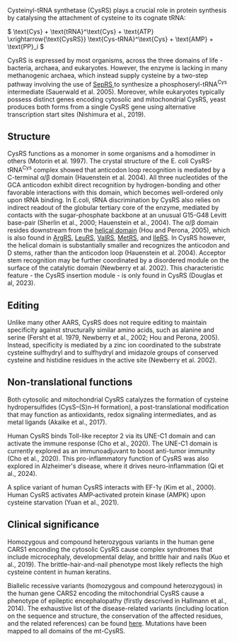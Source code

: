 

Cysteinyl-tRNA synthetase (CysRS) plays a crucial role in protein synthesis by catalysing the attachment of cysteine to its cognate tRNA:



$ \text{Cys} + \text{tRNA}^\text{Cys} + \text{ATP} \xrightarrow{\text{CysRS}} \text{Cys-tRNA}^\text{Cys} + \text{AMP} + \text{PP}_i  $



CysRS is expressed by most organisms, across the three domains of life - bacteria, archaea, and eukaryotes.
However, the enzyme is lacking in many methanogenic archaea, which instead supply cysteine by a two-step pathway involving the use of 
 [SepRS ](/class2/sep) to synthesize a phosphoseryl-tRNA$^\text{Cys}$ intermediate (Sauerwald et al. 2005).
 Moreover, while eukaryotes typically possess distinct genes encoding cytosolic and mitochondrial CysRS, 
yeast produces both forms from a single CysRS gene using alternative transcription start sites (Nishimura et al., 2019). 



## Structure


CysRS functions as a monomer in some organisms and a homodimer in others (Motorin et al. 1997). 
The crystal structure of the E. coli CysRS-tRNA$^\text{Cys}$ complex showed that anticodon loop recognition is mediated by a C-terminal α/β domain (Hauenstein et al. 2004). 
All three nucleotides of the GCA anticodon exhibit direct recognition by hydrogen-bonding and other favorable interactions with this domain, 
which becomes well-ordered only upon tRNA binding.  In E.coli, tRNA discrimination by CysRS also relies on indirect readout of the globular 
tertiary core of the enzyme, mediated by contacts with the sugar-phosphate backbone at an unusual G15-G48 Levitt base-pair (Sherlin et al., 2000; Hauenstein et al., 2004).
The α/β domain resides downstream from the [helical domain](/superfamily/class1/Anticodon_binding_domain_CRIMVL) (Hou and Perona, 2005), 
which is also found in [ArgRS](/class1/arg), [LeuRS](/class1/leu1), [ValRS](/class1/val), [MetRS](/class1/met), and [IleRS](/class1/ile).
In CysRS however, the helical domain is substantially smaller and recognizes the anticodon and D stems, rather than the anticodon loop (Hauenstein et al. 2004).
Acceptor stem recognition may be further coordinated by a disordered module on the surface of the catalytic domain (Newberry et al. 2002).
This characteristic feature - the CysRS insertion module - is only found in CysRS (Douglas et al, 2023).






## Editing

Unlike many other AARS, CysRS does not require editing  to maintain specificity against structurally similar amino acids, such as alanine 
and serine (Fersht et al. 1979, Newberry et al., 2002; Hou and Perona, 2005). Instead, specificity is mediated by  a zinc ion coordinated
 to the substrate cysteine sulfhydryl  and to sulfhydryl and imidazole groups of conserved cysteine and histidine residues in the active site (Newberry et al. 2002). 


## Non-translational functions

Both cytosolic and mitochondrial CysRS catalyzes the formation of cysteine hydropersulfides (CysS–(S)n–H formation), a post-translational modification that may function as antioxidants, redox signaling intermediates, and as metal ligands (Akaike et al., 2017). 

Human CysRS binds Toll-like receptor 2 via its UNE-C1 domain and can activate the immune response (Cho et al., 2020). The UNE-C1 domain is currently explored as an immunoadjuvant to boost anti-tumor immunity (Cho et al., 2020). This pro-inflammatory function of CysRS was also explored in Alzheimer's disease, where it drives neuro-inflammation (Qi et al., 2024). 

A splice variant of human CysRS interacts with EF-1γ (Kim et al., 2000). Human CysRS activates AMP‐activated protein kinase (AMPK) upon cysteine starvation (Yuan et al., 2021). 
 
## Clinical significance

Homozygous and compound heterozygous variants in the human gene CARS1 enconding the cytosolic CysRS cause complex syndromes that include microcephaly, developmental delay, and brittle hair and nails (Kuo et al., 2019). The brittle-hair-and-nail phenotype most likely reflects the high cysteine content in human keratins. 

Biallelic recessive variants (homozygous and compound heterozygous) in the human gene CARS2 encoding the mitochondrial CysRS cause a phenotype of epileptic encephalopathy (firstly descrived in Hallmann et al., 2014). The exhaustive list of the disease-related variants (including location on the sequence and structure, the conservation of the affected residues, and the related references) can be found [here](http://misynpat.org/misynpat/PageMaker.rvt?name=CARS2). Mutations have been mapped to all domains of the mt-CysRS.



